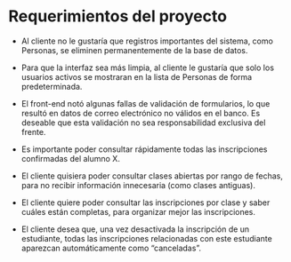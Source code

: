 # Requerimientos del proyecto

- Al cliente no le gustaría que registros importantes del sistema, como Personas, se eliminen permanentemente de la base de datos.

- Para que la interfaz sea más limpia, al cliente le gustaría que solo los usuarios activos se mostraran en la lista de Personas de forma predeterminada.

- El front-end notó algunas fallas de validación de formularios, lo que resultó en datos de correo electrónico no válidos en el banco. Es deseable que esta validación no sea responsabilidad exclusiva del frente.

- Es importante poder consultar rápidamente todas las inscripciones confirmadas del alumno X.

- El cliente quisiera poder consultar clases abiertas por rango de fechas, para no recibir información innecesaria (como clases antiguas).

- El cliente quiere poder consultar las inscripciones por clase y saber cuáles están completas, para organizar mejor las inscripciones.

- El cliente desea que, una vez desactivada la inscripción de un estudiante, todas las inscripciones relacionadas con este estudiante aparezcan automáticamente como “canceladas”.
